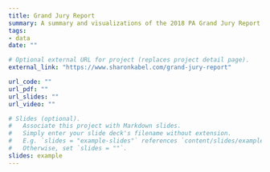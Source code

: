 ```yaml
---
title: Grand Jury Report
summary: A summary and visualizations of the 2018 PA Grand Jury Report
tags:
- data
date: ""

# Optional external URL for project (replaces project detail page).
external_link: "https://www.sharonkabel.com/grand-jury-report"

url_code: ""
url_pdf: ""
url_slides: ""
url_video: ""

# Slides (optional).
#   Associate this project with Markdown slides.
#   Simply enter your slide deck's filename without extension.
#   E.g. `slides = "example-slides"` references `content/slides/example-slides.md`.
#   Otherwise, set `slides = ""`.
slides: example
---
```



